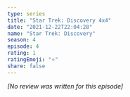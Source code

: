 ```yaml
---
type: series
title: "Star Trek: Discovery 4x4"
date: "2021-12-22T22:04:28"
name: "Star Trek: Discovery"
season: 4
episode: 4
rating: 1
ratingEmoji: "⭐️"
share: false
---
```


_[No review was written for this episode]_
